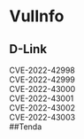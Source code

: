 # VulInfo
## D-Link
CVE-2022-42998  
CVE-2022-42999  
CVE-2022-43000  
CVE-2022-43001  
CVE-2022-43002  
CVE-2022-43003  
##Tenda
